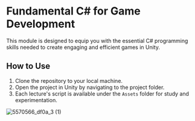 # Fundamental C# for Game Development

This module is designed to equip you with the essential C# programming skills needed to create engaging and efficient games in Unity.

## How to Use
1. Clone the repository to your local machine.
2. Open the project in Unity by navigating to the project folder.
3. Each lecture's script is available under the `Assets` folder for study and experimentation.

![5570566_df0a_3 (1)](https://github.com/user-attachments/assets/5020732b-2bd9-4606-b938-535c5dc8c70d)

